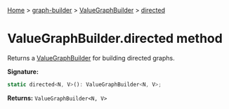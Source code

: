 [Home](./index) &gt; [graph-builder](./graph-builder.md) &gt; [ValueGraphBuilder](./graph-builder.valuegraphbuilder.md) &gt; [directed](./graph-builder.valuegraphbuilder.directed.md)

# ValueGraphBuilder.directed method

Returns a [ValueGraphBuilder](./graph-builder.valuegraphbuilder.md) for building directed graphs.

**Signature:**
```javascript
static directed<N, V>(): ValueGraphBuilder<N, V>;
```
**Returns:** `ValueGraphBuilder<N, V>`

